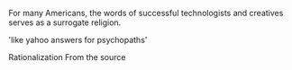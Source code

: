 For many Americans, the words of successful technologists and creatives serves
as a surrogate religion.

'like yahoo answers for psychopaths'

Rationalization
From the source
